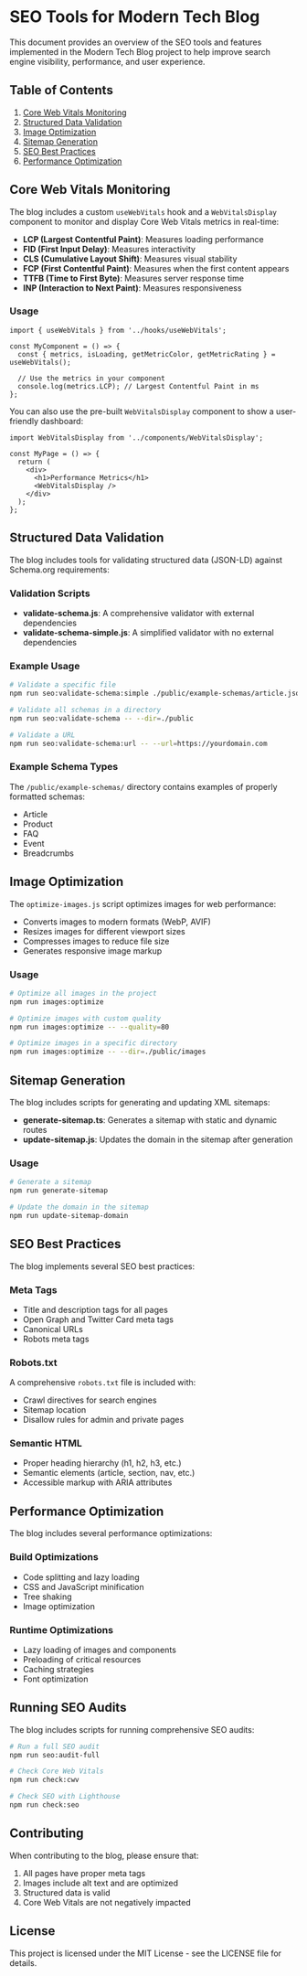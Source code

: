 # SEO Tools for Modern Tech Blog

This document provides an overview of the SEO tools and features implemented in the Modern Tech Blog project to help improve search engine visibility, performance, and user experience.

## Table of Contents

1. [Core Web Vitals Monitoring](#core-web-vitals-monitoring)
2. [Structured Data Validation](#structured-data-validation)
3. [Image Optimization](#image-optimization)
4. [Sitemap Generation](#sitemap-generation)
5. [SEO Best Practices](#seo-best-practices)
6. [Performance Optimization](#performance-optimization)

## Core Web Vitals Monitoring

The blog includes a custom `useWebVitals` hook and a `WebVitalsDisplay` component to monitor and display Core Web Vitals metrics in real-time:

- **LCP (Largest Contentful Paint)**: Measures loading performance
- **FID (First Input Delay)**: Measures interactivity
- **CLS (Cumulative Layout Shift)**: Measures visual stability
- **FCP (First Contentful Paint)**: Measures when the first content appears
- **TTFB (Time to First Byte)**: Measures server response time
- **INP (Interaction to Next Paint)**: Measures responsiveness

### Usage

```tsx
import { useWebVitals } from '../hooks/useWebVitals';

const MyComponent = () => {
  const { metrics, isLoading, getMetricColor, getMetricRating } = useWebVitals();
  
  // Use the metrics in your component
  console.log(metrics.LCP); // Largest Contentful Paint in ms
};
```

You can also use the pre-built `WebVitalsDisplay` component to show a user-friendly dashboard:

```tsx
import WebVitalsDisplay from '../components/WebVitalsDisplay';

const MyPage = () => {
  return (
    <div>
      <h1>Performance Metrics</h1>
      <WebVitalsDisplay />
    </div>
  );
};
```

## Structured Data Validation

The blog includes tools for validating structured data (JSON-LD) against Schema.org requirements:

### Validation Scripts

- **validate-schema.js**: A comprehensive validator with external dependencies
- **validate-schema-simple.js**: A simplified validator with no external dependencies

### Example Usage

```bash
# Validate a specific file
npm run seo:validate-schema:simple ./public/example-schemas/article.json

# Validate all schemas in a directory
npm run seo:validate-schema -- --dir=./public

# Validate a URL
npm run seo:validate-schema:url -- --url=https://yourdomain.com
```

### Example Schema Types

The `/public/example-schemas/` directory contains examples of properly formatted schemas:

- Article
- Product
- FAQ
- Event
- Breadcrumbs

## Image Optimization

The `optimize-images.js` script optimizes images for web performance:

- Converts images to modern formats (WebP, AVIF)
- Resizes images for different viewport sizes
- Compresses images to reduce file size
- Generates responsive image markup

### Usage

```bash
# Optimize all images in the project
npm run images:optimize

# Optimize images with custom quality
npm run images:optimize -- --quality=80

# Optimize images in a specific directory
npm run images:optimize -- --dir=./public/images
```

## Sitemap Generation

The blog includes scripts for generating and updating XML sitemaps:

- **generate-sitemap.ts**: Generates a sitemap with static and dynamic routes
- **update-sitemap.js**: Updates the domain in the sitemap after generation

### Usage

```bash
# Generate a sitemap
npm run generate-sitemap

# Update the domain in the sitemap
npm run update-sitemap-domain
```

## SEO Best Practices

The blog implements several SEO best practices:

### Meta Tags

- Title and description tags for all pages
- Open Graph and Twitter Card meta tags
- Canonical URLs
- Robots meta tags

### Robots.txt

A comprehensive `robots.txt` file is included with:

- Crawl directives for search engines
- Sitemap location
- Disallow rules for admin and private pages

### Semantic HTML

- Proper heading hierarchy (h1, h2, h3, etc.)
- Semantic elements (article, section, nav, etc.)
- Accessible markup with ARIA attributes

## Performance Optimization

The blog includes several performance optimizations:

### Build Optimizations

- Code splitting and lazy loading
- CSS and JavaScript minification
- Tree shaking
- Image optimization

### Runtime Optimizations

- Lazy loading of images and components
- Preloading of critical resources
- Caching strategies
- Font optimization

## Running SEO Audits

The blog includes scripts for running comprehensive SEO audits:

```bash
# Run a full SEO audit
npm run seo:audit-full

# Check Core Web Vitals
npm run check:cwv

# Check SEO with Lighthouse
npm run check:seo
```

## Contributing

When contributing to the blog, please ensure that:

1. All pages have proper meta tags
2. Images include alt text and are optimized
3. Structured data is valid
4. Core Web Vitals are not negatively impacted

## License

This project is licensed under the MIT License - see the LICENSE file for details. 